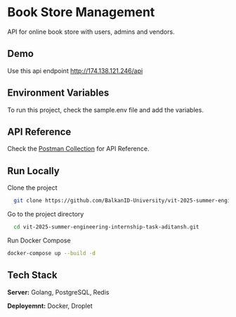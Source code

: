 # Book Store Management

API for online book store with users, admins and vendors.

## Demo

Use this api endpoint http://174.138.121.246/api


## Environment Variables

To run this project, check the sample.env file and add the variables.



## API Reference

Check the [Postman Collection](https://documenter.getpostman.com/view/25706513/2s9Y5cuLcC) for API Reference.

## Run Locally

Clone the project

```bash
  git clone https://github.com/BalkanID-University/vit-2025-summer-engineering-internship-task-aditansh.git
```

Go to the project directory

```bash
  cd vit-2025-summer-engineering-internship-task-aditansh.git
```

Run Docker Compose

```bash
docker-compose up --build -d
```


## Tech Stack

**Server:** Golang, PostgreSQL, Redis

**Deployemnt:** Docker, Droplet
